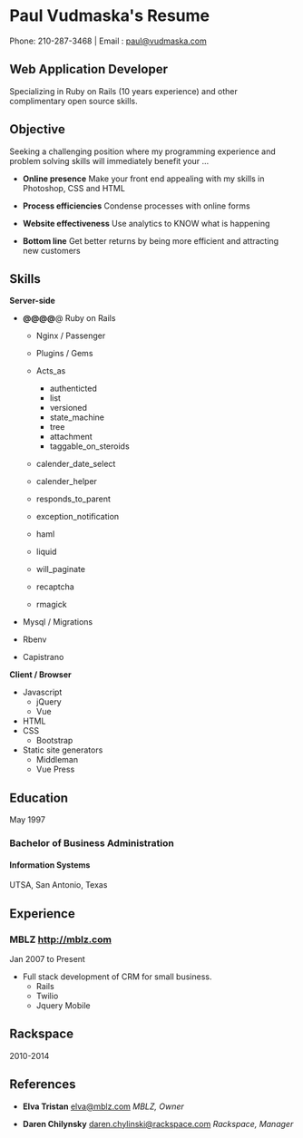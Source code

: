 

# Paul Vudmaska's Resume

Phone: 210-287-3468 | Email : [paul@vudmaska.com](mailto:paul@vudmaska.com)

## Web Application Developer

Specializing in Ruby on Rails (10 years experience) and other complimentary open source skills.

## Objective

Seeking a challenging position where my programming experience and problem solving skills will immediately benefit your …

- **Online presence** 
  Make your front end appealing with my skills in Photoshop, CSS and HTML

- **Process efficiencies** 
  Condense processes with online forms

- **Website effectiveness** 
  Use analytics to KNOW what is happening

- **Bottom line** 
  Get better returns by being more efficient and attracting new customers

## Skills

**Server-side**

- **@@@@**@  Ruby on Rails
  - Nginx / Passenger
  - Plugins / Gems
  - Acts_as
    - authenticted
    - list
    - versioned
    - state_machine
    - tree
    - attachment
    - taggable_on_steroids



  - calender_date_select
  - calender_helper
  - responds_to_parent
  - exception_notification
  - haml
  - liquid
  - will_paginate
  - recaptcha
  - rmagick 

- Mysql / Migrations

- Rbenv

- Capistrano

**Client / Browser**

* Javascript
  * jQuery
  * Vue
* HTML
* CSS
  * Bootstrap
* Static site generators
  * Middleman
  * Vue Press

## Education

<date>May 1997</date>

###  Bachelor of Business Administration

#### Information Systems

UTSA, San Antonio, Texas

## Experience



### MBLZ <http://mblz.com>

<date>Jan 2007 to Present</date>

* Full stack development of CRM for small business.
  * Rails
  * Twilio
  * Jquery Mobile

## Rackspace

<date>2010-2014</date>



## References

* **Elva Tristan** elva@mblz.com
  *MBLZ, Owner*

* **Daren Chilynsky** daren.chylinski@rackspace.com 
  *Rackspace, Manager*

